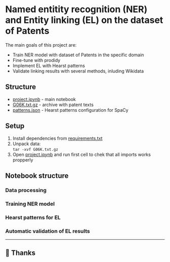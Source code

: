# Named entitity recognition (NER) and Entity linking (EL) on the dataset of Patents

The main goals of this project are:
- Train NER model with dataset of Patents in the specific domain
- Fine-tune with prodidy 
- Implement EL with Hearst patterns
- Validate linking results with several methods, inluding Wikidata

## Structure
- [project.ipynb](./project.ipynb) - main notebook
- [G06K.txt.gz](./G06K.txt.gz) - archive with patent texts
- [patterns.json](./patterns.json) - Hearst patterns configuration for SpaCy

## Setup
1) Install dependencies from [requirements.txt](./requirements.txt)
2) Unpack data:  
`tar -xvf G06K.txt.gz`
3) Open [project.ipynb](./project.ipynb) and run first cell to chek that all imports works propperly
## Notebook structure
### Data processing
### Training NER model
### Hearst patterns for EL
### Automatic validation of EL results
---

## 🫡 Thanks 
